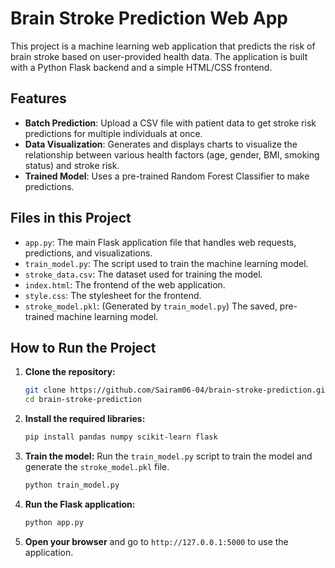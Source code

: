 # Brain Stroke Prediction Web App

This project is a machine learning web application that predicts the risk of brain stroke based on user-provided health data. The application is built with a Python Flask backend and a simple HTML/CSS frontend.

## Features

- **Batch Prediction**: Upload a CSV file with patient data to get stroke risk predictions for multiple individuals at once.
- **Data Visualization**: Generates and displays charts to visualize the relationship between various health factors (age, gender, BMI, smoking status) and stroke risk.
- **Trained Model**: Uses a pre-trained Random Forest Classifier to make predictions.

## Files in this Project

- `app.py`: The main Flask application file that handles web requests, predictions, and visualizations.
- `train_model.py`: The script used to train the machine learning model.
- `stroke_data.csv`: The dataset used for training the model.
- `index.html`: The frontend of the web application.
- `style.css`: The stylesheet for the frontend.
- `stroke_model.pkl`: (Generated by `train_model.py`) The saved, pre-trained machine learning model.

## How to Run the Project

1.  **Clone the repository:**
    ```bash
    git clone https://github.com/Sairam06-04/brain-stroke-prediction.git
    cd brain-stroke-prediction
    ```

2.  **Install the required libraries:**
    ```bash
    pip install pandas numpy scikit-learn flask
    ```

3.  **Train the model:**
    Run the `train_model.py` script to train the model and generate the `stroke_model.pkl` file.
    ```bash
    python train_model.py
    ```

4.  **Run the Flask application:**
    ```bash
    python app.py
    ```

5.  **Open your browser** and go to `http://127.0.0.1:5000` to use the application.
